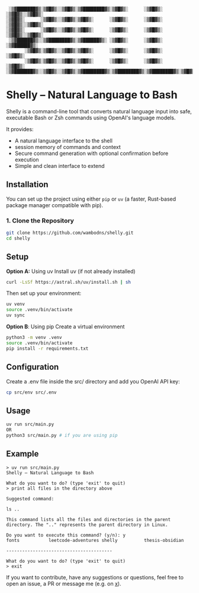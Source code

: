 ```text
 ░▒▓███████▓▒░▒▓█▓▒░░▒▓█▓▒░▒▓████████▓▒░▒▓█▓▒░      ░▒▓█▓▒░   ░▒▓█▓▒░░▒▓█▓▒░
░▒▓█▓▒░      ░▒▓█▓▒░░▒▓█▓▒░▒▓█▓▒░      ░▒▓█▓▒░      ░▒▓█▓▒░   ░▒▓█▓▒░░▒▓█▓▒░ 
░▒▓█▓▒░      ░▒▓█▓▒░░▒▓█▓▒░▒▓█▓▒░      ░▒▓█▓▒░      ░▒▓█▓▒░   ░▒▓█▓▒░░▒▓█▓▒░ 
 ░▒▓██████▓▒░░▒▓████████▓▒░▒▓██████▓▒░ ░▒▓█▓▒░      ░▒▓█▓▒░    ░▒▓██████▓▒░  
       ░▒▓█▓▒░▒▓█▓▒░░▒▓█▓▒░▒▓█▓▒░      ░▒▓█▓▒░      ░▒▓█▓▒░      ░▒▓█▓▒░     
       ░▒▓█▓▒░▒▓█▓▒░░▒▓█▓▒░▒▓█▓▒░      ░▒▓█▓▒░      ░▒▓█▓▒░      ░▒▓█▓▒░     
░▒▓███████▓▒░░▒▓█▓▒░░▒▓█▓▒░▒▓████████▓▒░▒▓████████▓▒░▒▓████████▓▒░▒▓█▓▒░     
```

# Shelly – Natural Language to Bash

Shelly is a command-line tool that converts natural language input into safe, executable Bash or Zsh commands using OpenAI's language models.

It provides:
- A natural language interface to the shell
- session memory of commands and context
- Secure command generation with optional confirmation before execution
- Simple and clean interface to extend

## Installation

You can set up the project using either `pip` or `uv` (a faster, Rust-based package manager compatible with pip).

### 1. Clone the Repository

```bash
git clone https://github.com/wambodns/shelly.git
cd shelly
```

## Setup

**Option A:** Using uv
Install uv (if not already installed)
```bash
curl -LsSf https://astral.sh/uv/install.sh | sh
```
Then set up your environment:
```bash
uv venv
source .venv/bin/activate
uv sync
```
**Option B**: Using pip
Create a virtual environment
```bash
python3 -m venv .venv
source .venv/bin/activate
pip install -r requirements.txt
```
## Configuration
Create a .env file inside the src/ directory and add you OpenAI API key:
```bash
cp src/env src/.env
```

## Usage
```bash
uv run src/main.py
OR
python3 src/main.py # if you are using pip
```
## Example
```
> uv run src/main.py
Shelly – Natural Language to Bash

What do you want to do? (type 'exit' to quit)
> print all files in the directory above

Suggested command:

ls ..

This command lists all the files and directories in the parent directory. The ".." represents the parent directory in Linux.

Do you want to execute this command? (y/n): y
fonts			leetcode-adventures	shelly			thesis-obsidian

----------------------------------------

What do you want to do? (type 'exit' to quit)
> exit
```
If you want to contribute, have any suggestions or questions, feel free to open an issue, a PR or message me (e.g. on [x](https://x.com/wambosec)).

